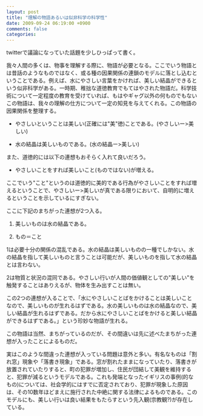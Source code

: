 ```yaml
---
layout: post
title: "理解の物語あるいは似非科学の科学性"
date: 2009-09-24 06:19:00 +0900
comments: false
categories: 
---
```

twitterで議論になっていた話題を少しひっぱって書く。

我々人間の多くは、物事を理解する際に、物語が必要となる。ここでいう物語とは昔話のようなものではなく、或る種の因果関係の連鎖のモデルに落とし込むということである。例えば、水にやさしい言葉をかければ、美しい結晶ができるという似非科学がある。一時期、稚拙な道徳教育でもてはやされた物語だ。科学技術について一定程度の教育を受けていれば、もはやギャグ以外の何ものでもないこの物語は、我々の理解の仕方について一定の知見を与えてくれる。この物語の因果関係を整理する。

* やさしいということは美しい(正確には"美"徳)ことである。(やさしいー&gt;美しい)

* 水の結晶は美しいものである。(水の結晶ー&gt;美しい)

また、道徳的には以下の連想もおそらく入れて良いだろう。

* やさしいことをすれば美しいこと(ものではない)が増える。

ここでいう"こと"というのは道徳的に美的である行為がやさしいことをすれば増えるということで、やさしいー&gt;美しいが真である限りにおいて、自明的に増えるということを示しているにすぎない。

ここに下記のまちがった連想が2つ入る。

1. 美しいものは水の結晶である。

2. もの＝こと

1は必要十分の関係の混乱である。水の結晶は美しいものの一種でしかない。水の結晶を指して美しいものと言うことは可能だが、美しいものを指して水の結晶とは言わない。

2は物質と状況の混同である。やさしい行いが人間の価値観としての"美しい"を触発することはありえるが、物体を生み出すことは無い。

この2つの連想が入ることで、「水にやさしいことばをかけることは美しいことなので、美しいものが生れるはずである。水の美しいものは水の結晶なので、美しい結晶が生れるはずである。だから水にやさしいことばをかけると美しい結晶ができるはずである。」という珍妙な物語が生れる。

この物語は当然、まちがっているのだが、その間違いは先に述べたまちがった連想が入ったことによるものだ。

実はこのような間違った連想が入っている問題は意外と多い。有名なものは「割れ窓」現象や「落書き現象」である。窓が割れたままになっていたり、落書きが放置されていたりすると、町の犯罪が増加し、住民が団結して美観を維持すると、犯罪が減るというモデルである。これも発端となったイギリスの事例(的なもの)については、社会学的にはすでに否定されており、犯罪が現象した原因は、その10数年ほどまえに施行された中絶に関する法律によるものである。このモデルにも、美しい行いは良い結果をもたらすという先入観(宗教観?)が存在している。

